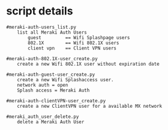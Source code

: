 # script details

    #meraki-auth-users_list.py
        list all Meraki Auth Users
            guest         == Wifi Splashpage users
            802.1X        == Wifi 802.1X users
            client vpn    == Client VPN users

    #meraki-auth-802.1X-user_create.py
        create a new Wifi 802.1X user without expiration date
        
    #meraki-auth-guest-user_create.py
        create a new Wifi Splashaccess user.
        network auth = open
        Splash access = Meraki Auth
        
    #meraki-auth-clientVPN-user_create.py
        create a new ClientVPN user for a available MX network
    
    #meraki_auth_user_delete.py
        delete a Meraki Auth User
    
